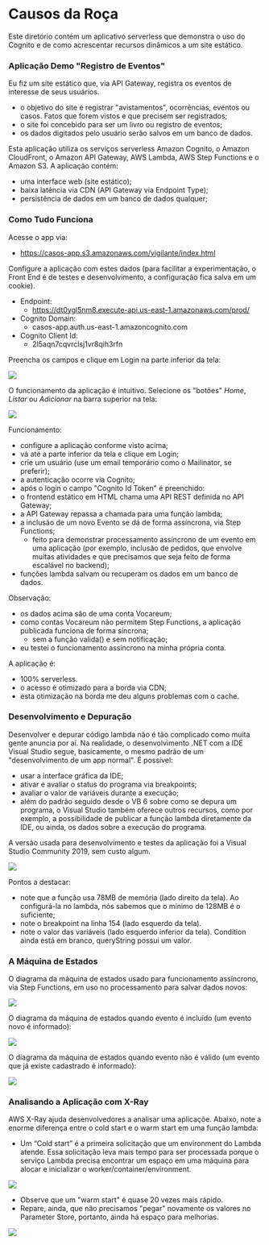 # Causos da Roça

Este diretório contém um aplicativo serverless que demonstra o uso do Cognito e de como acrescentar recursos dinâmicos a um site estático.

### Aplicação Demo "Registro de Eventos"

Eu fiz um site estático que, via API Gateway, registra os eventos de interesse de seus usuários.
- o objetivo do site é registrar "avistamentos", ocorrências, eventos ou casos. Fatos que forem vistos e que precisem ser registrados;
- o site foi concebido para ser um livro ou registro de eventos;
- os dados digitados pelo usuário serão salvos em um banco de dados.

Esta aplicação utiliza os serviços serverless Amazon Cognito, o Amazon CloudFront, o Amazon API Gateway, AWS Lambda, AWS Step Functions e o Amazon S3. A aplicação contém:

- uma interface web (site estático);
- baixa latência via CDN (API Gateway via Endpoint Type);
- persistência de dados em um banco de dados qualquer;

### Como Tudo Funciona

Acesse o app via:
- https://casos-app.s3.amazonaws.com/vigilante/index.html

Configure a aplicação com estes dados (para facilitar a experimentação, o Front End é de
testes e desenvolvimento, a configuração fica salva em um cookie).

- Endpoint:
  - https://dt0ygl5nm8.execute-api.us-east-1.amazonaws.com/prod/
- Cognito Domain:
  - casos-app.auth.us-east-1.amazoncognito.com
- Cognito Client Id:
  - 2l5aqn7cqvrclsj1vr8qih3rfn

Preencha os campos e clique em Login na parte inferior da tela:

![](Screenshots/Home.png)

O funcionamento da aplicação é intuitivo. Selecione os "botões" _Home_, _Listar_ ou  _Adicionar_ na barra superior na tela:

![](Screenshots/Lista.png)

Funcionamento:
- configure a aplicação conforme visto acima;
- vá até a parte inferior da tela e clique em Login;
- crie um usuário (use um email temporário como o Mailinator, se preferir);
- a autenticação ocorre via Cognito;
- após o login o campo "Cognito Id Token" é preenchido:
- o frontend estático em HTML chama uma API REST definida no API Gateway;
- a API Gateway repassa a chamada para uma função lambda;
- a inclusão de um novo Evento se dá de forma assíncrona, via Step Functions;
  - feito para demonstrar processamento assíncrono de um evento em uma aplicação (por exemplo, inclusão de pedidos, que envolve muitas atividades e que precisamos que seja feito de forma escalável no backend);
- funções lambda salvam ou recuperam os dados em um banco de dados.

Observação:
- os dados acima são de uma conta Vocareum;
- como contas Vocareum não permitem Step Functions, a aplicação publicada funciona de forma síncrona;
  - sem a função valida() e sem notificação;
- eu testei o funcionamento assíncrono na minha própria conta.

A aplicação é:
- 100% serverless.
- o acesso é otimizado para a borda via CDN;
- esta otimização na borda me deu alguns problemas com o cache.

### Desenvolvimento e Depuração

Desenvolver e depurar código lambda não é tão complicado como muita gente anuncia por aí. Na realidade, o desenvolvimento .NET com a IDE Visual Studio segue, basicamente, o mesmo padrão de um "desenvolvimento de um app normal". É possível:
- usar a interface gráfica da IDE;
- ativar e avaliar o status do programa via breakpoints;
- avaliar o valor de variáveis durante a execução;
- além do padrão seguido desde o VB 6 sobre como se depura um programa, o Visual Studio também oferece outros recursos, como por exemplo, a possibilidade de publicar a função lambda diretamente da IDE, ou ainda, os dados sobre a execução do programa.

A versão usada para desenvolvimento e testes da aplicação foi a Visual Studio Community 2019, sem custo algum.

![](Screenshots/Debugging.png)

Pontos a destacar:
- note que a função usa 78MB de memória (lado direito da tela). Ao configurá-la no lambda, nós sabemos que o mínimo de 128MB é o suficiente;
- note o breakpoint na linha 154 (lado esquerdo da tela).
- note o valor das variáveis (lado esquerdo inferior da tela). Condition ainda está em branco, queryString possui um valor.

### A Máquina de Estados

O diagrama da máquina de estados usado para funcionamento assíncrono, via Step Functions, em uso no processamento para salvar dados novos:

![](Screenshots/stepfunctions_graph.png)

O diagrama da máquina de estados quando evento é incluído (um evento novo é informado):

![](Screenshots/stepfunctions_Ok.png)

O diagrama da máquina de estados quando evento não é válido (um evento que já existe cadastrado é informado):

![](Screenshots/stepfunctions_Duplicado.png)

### Analisando a Aplicação com X-Ray

AWS X-Ray ajuda desenvolvedores a analisar uma aplicaçõe. Abaixo, note a enorme diferença entre o cold start e o warm start em uma função lambda:

- Um “Cold start” é a primeira solicitação que um environment do Lambda atende. Essa solicitação leva mais tempo para ser processada porque o serviço Lambda precisa encontrar um espaço em uma máquina para alocar e inicializar o worker/container/environment.

![](Screenshots/xRay-Cold-Initialization.png)

- Observe que um "warm start" é quase 20 vezes mais rápido.
- Repare, ainda, que não precisamos "pegar" novamente os valores no Parameter Store, portanto, ainda há espaço para melhorias.

![](Screenshots/xRay-Warm-Initialization.png)
